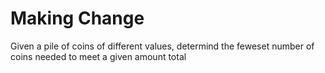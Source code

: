 # Making Change 
Given a pile of coins of different values, determind the feweset number of coins needed to meet a given amount total